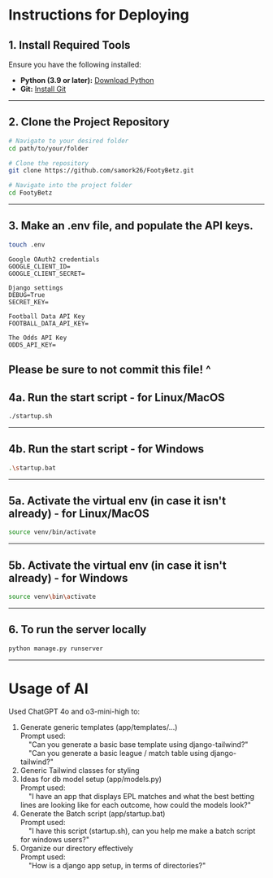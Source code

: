 # **Instructions for Deploying**

## **1. Install Required Tools**
Ensure you have the following installed:
- **Python (3.9 or later):** [Download Python](https://www.python.org/downloads/)
- **Git:** [Install Git](https://git-scm.com/)
---

## **2. Clone the Project Repository**
```bash
# Navigate to your desired folder
cd path/to/your/folder

# Clone the repository
git clone https://github.com/samork26/FootyBetz.git

# Navigate into the project folder
cd FootyBetz
```
---

## 3. Make an .env file, and populate the API keys. 
```bash 
touch .env
```
```
Google OAuth2 credentials
GOOGLE_CLIENT_ID=
GOOGLE_CLIENT_SECRET=

Django settings
DEBUG=True
SECRET_KEY=

Football Data API Key
FOOTBALL_DATA_API_KEY=

The Odds API Key
ODDS_API_KEY=
```
Please be sure to not commit this file! ^
---

## 4a. Run the start script - for Linux/MacOS
```bash 
./startup.sh 
```
---

## 4b. Run the start script - for Windows
```bash 
.\startup.bat
```
---

## 5a. Activate the virtual env (in case it isn't already) - for Linux/MacOS
```bash 
source venv/bin/activate
```
---

## 5b. Activate the virtual env (in case it isn't already) - for Windows
```bash
source venv\bin\activate
```
---

## 6. To run the server locally
```bash
python manage.py runserver
```
---

# **Usage of AI**
Used ChatGPT 4o and o3-mini-high to:
1. Generate generic templates (app/templates/...)     
    Prompt used:   
    &nbsp;&nbsp;&nbsp;&nbsp;"Can you generate a basic base template using django-tailwind?"  
    &nbsp;&nbsp;&nbsp;&nbsp;"Can you generate a basic league / match table using django-tailwind?" 
2. Generic Tailwind classes for styling
3. Ideas for db model setup (app/models.py)   
    Prompt used:    
    &nbsp;&nbsp;&nbsp;&nbsp;"I have an app that displays EPL matches and what the best betting lines are looking like for each outcome, how could the models look?"
4. Generate the Batch script (app/startup.bat)    
    Prompt used:    
    &nbsp;&nbsp;&nbsp;&nbsp;"I have this script (startup.sh), can you help me make a batch script for windows users?"
5. Organize our directory effectively    
    Prompt used:    
    &nbsp;&nbsp;&nbsp;&nbsp;"How is a django app setup, in terms of directories?"
